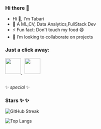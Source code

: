 ### Hi there 👋

</p>
<ul>
  <li>Hi 👋, I'm Tabari
  <li>🌱 A ML,CV, Data Analytics,FullStack Dev</li>
  <li>⚡ Fun fact: Don't touch my food 😄</li>
  <li>👯 I’m looking to collaborate on projects</li>
</ul>

### <p>Just a click away:</p>
<a href="https://twitter.com/tabarilinus">
  <img height="50" src="https://cdn1.iconfinder.com/data/icons/logotypes/32/twitter-512.png"/>
</a>
<span style="padding: 4px;"></span>
<a href="https://www.linkedin.com/in/tabari-linus/">
  <img height="50" src="https://cdn2.iconfinder.com/data/icons/social-micon/512/linkedin-512.png"/>
</a>

<br>
<br>

<span>✨ _special_ ✨ </span>

### Stars ✨ ✨
![GitHub Streak](https://github-readme-streak-stats.herokuapp.com?user=Tabari-Linus&theme=cobalt&date_format=j%20M%5B%20Y%5D&background=000000&border=7536B2&stroke=9243DD&ring=89502D&fire=FF9554&currStreakNum=D280FF&sideNums=BC52FF&currStreakLabel=64EAE2&sideLabels=48A8A2&dates=A42EE5)

![Top Langs](https://github-readme-stats.vercel.app/api/top-langs/?username=Tabari-Linus&theme=tokyonight)

<!--
**Tabari-Linus/Tabari-Linus** is a ✨ _special_ ✨ repository because its `README.md` (this file) appears on your GitHub profile.

Here are some ideas to get you started:

- 🔭 I’m currently working on ...
- 🌱 I’m currently learning ...
- 👯 I’m looking to collaborate on ...
- 🤔 I’m looking for help with ...
- 💬 Ask me about ...
- 📫 How to reach me: ...
- 😄 Pronouns: ...
- ⚡ Fun fact: ...
-->
